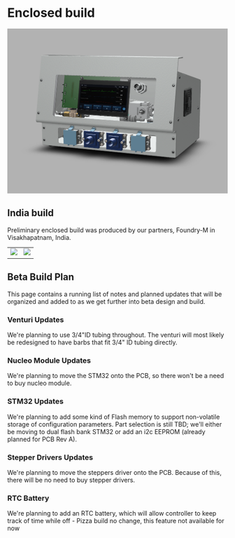 # Enclosed build

![](graphics/enclosure_CAD_2020_august.png)

## India build

Preliminary enclosed build was produced by our partners, Foundry-M in Visakhapatnam, India.

|     |     |
|:---:|:---:|
|![](graphics/India_build_yellow.jpeg) | ![](graphics/open_back.jpeg)  |


## Beta Build Plan

This page contains a running list of notes and planned updates that will be organized and added to as we get further into beta design and build.

### Venturi Updates

We're planning to use 3/4"ID tubing throughout. The venturi will most likely be redesigned to have barbs that fit 3/4" ID tubing directly.

### Nucleo Module Updates

We're planning to move the STM32 onto the PCB, so there won't be a need to buy nucleo module.

### STM32 Updates

We're planning to add some kind of Flash memory to support non-volatile storage of configuration parameters. Part selection is still TBD; we'll either be moving to dual flash bank STM32 or add an i2c EEPROM (already planned for PCB Rev A).

### Stepper Drivers Updates

We're planning to move the steppers driver onto the PCB. Because of this, there will be no need to buy stepper drivers.

### RTC Battery

We're planning to add an RTC battery, which will allow controller to keep track of time while off - Pizza build no change, this feature not available for now

